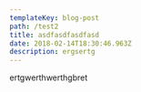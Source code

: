 ```yaml
---
templateKey: blog-post
path: /test2
title: asdfasdfasdfasd
date: 2018-02-14T18:30:46.963Z
description: ergsertg
---
```

ertgwerthwerthgbret
